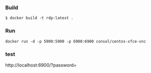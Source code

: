 ### Build
```
$ docker build -t rdp:latest .
```
### Run
```
docker run -d -p 5900:5900 -p 6900:6900 consol/centos-xfce-vnc
```
### test
http://localhost:6900/?password=

